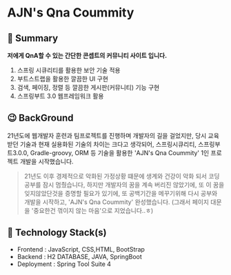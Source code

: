 # **AJN's Qna Coummity**

## 📌 Summary

**저에게 QnA할 수 있는 간단한 콘셉트의 커뮤니티 사이트 입니다.**
 1. 스프링 시큐리티를 활용한 보안 기술 적용
 2. 부트스트랩을 활용한 깔끔한 UI 구현
 3. 검색, 페이징, 정렬 등 깔끔한 게시판(커뮤니티) 기능 구현
 4. 스프링부트 3.0 웹프레임워크 활용
 
 
## 😉 BackGround
21년도에 웹개발자 훈련과 팀프로젝트를 진행하며 개발자의 길을 걸었지만,
당시 교육 받던 기술과 현재 실용화된 기술의 차이는 크다고 생각되어,
스프링시큐리티, 스프링부트3.0.0, Gradle-groovy, ORM 등 기술을 활용한
'AJN's Qna Coummity' 1인 프로젝트 개발을 시작했습니다.

> 21년도 이후 경제적으로 악화된 가정상황 떄문에 생계와 건강이 악화 되서 코딩 공부를 잠시 멈췄습니다, 하지만 개발자의 꿈을
계속 버리진 않았기에, 또 이 꿈을 잊지않았단것을 증명할 필요가 있기에, 
또 공백기간을 메꾸기위해 다시 공부와 개발을 시작하고, 'AJN's Qna Coummity' 완성했습니다.
(그래서 페이지 대문을 '중요한건 꺾이지 않는 마음'으로 지었습니다..ㅎ)


## 🔨  Technology Stack(s)
-   Frontend : JavaScript, CSS,HTML, BootStrap
-   Backend : H2 DATABASE, JAVA, SpringBoot
-  Deployment : Spring Tool Suite 4
